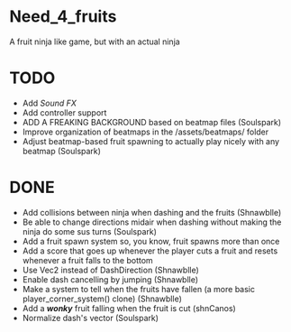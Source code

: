 # Need_4_fruits
A fruit ninja like game, but with an actual ninja

# TODO
- Add _Sound FX_
- Add controller support
- ADD A FREAKING BACKGROUND based on beatmap files (Soulspark)
- Improve organization of beatmaps in the /assets/beatmaps/ folder
- Adjust beatmap-based fruit spawning to actually play nicely with any beatmap (Soulspark)

# DONE
- Add collisions between ninja when dashing and the fruits (Shnawblle) 
- Be able to change directions midair when dashing without making the ninja do some sus turns (Soulspark) 
- Add a fruit spawn system so, you know, fruit spawns more than once 
- Add a score that goes up whenever the player cuts a fruit and resets whenever a fruit falls to the bottom 
- Use Vec2 instead of DashDirection (Shnawblle)  
- Enable dash cancelling by jumping (Shnawblle) 
- Make a system to tell when the fruits have fallen (a more basic player_corner_system() clone) (Shnawblle) 
- Add a _**wonky**_ fruit falling when the fruit is cut (shnCanos)
- Normalize dash's vector (Soulspark)